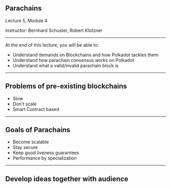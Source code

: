 ## Parachains

Lecture 5, Module 4

Instructor: Bernhard Schuster, Robert Klotzner

<hr>

At the end of this lecture, you will be able to:

- Understand demands on Blockchains and how Polkadot tackles them
- Understand how parachain consensus works on Polkadot
- Understand what a valid/invalid parachain block is

---

## Problems of pre-existing blockchains

- Slow
- Don't scale
- Smart Contract based

---

## Goals of Parachains

- Become scalable
- Stay secure
- Keep good liveness guarantees
- Performance by specialization


---

## Develop ideas together with audience

<!-- -->


